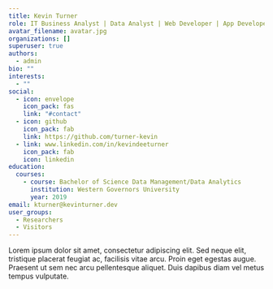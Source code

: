 ```yaml
---
title: Kevin Turner
role: IT Business Analyst | Data Analyst | Web Developer | App Developer
avatar_filename: avatar.jpg
organizations: []
superuser: true
authors:
  - admin
bio: ""
interests:
  - ""
social:
  - icon: envelope
    icon_pack: fas
    link: "#contact"
  - icon: github
    icon_pack: fab
    link: https://github.com/turner-kevin
  - link: www.linkedin.com/in/kevindeeturner
    icon_pack: fab
    icon: linkedin
education:
  courses:
    - course: Bachelor of Science Data Management/Data Analytics
      institution: Western Governors University
      year: 2019
email: kturner@kevinturner.dev
user_groups:
  - Researchers
  - Visitors
---
```

Lorem ipsum dolor sit amet, consectetur adipiscing elit. Sed neque elit, tristique placerat feugiat ac, facilisis vitae arcu. Proin eget egestas augue. Praesent ut sem nec arcu pellentesque aliquet. Duis dapibus diam vel metus tempus vulputate.
